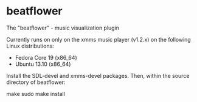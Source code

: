 beatflower
==========

The "beatflower" - music visualization plugin


Currently runs on only on the xmms music player (v1.2.x) on the following Linux distributions:

  - Fedora Core 19 (x86_64)
  - Ubuntu 13.10 (x86_64)


Install the SDL-devel and xmms-devel packages.
Then, within the source directory of beatflower:


  make
  sudo make install
  
